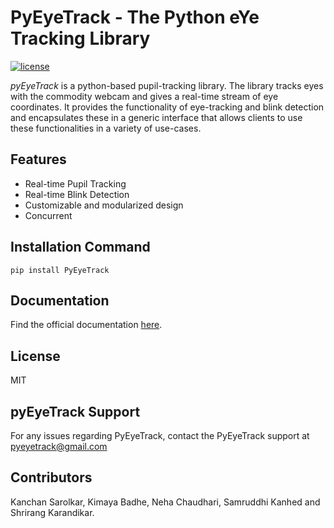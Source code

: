 # PyEyeTrack - The Python eYe Tracking Library

[![license](https://img.shields.io/github/license/DAVFoundation/captain-n3m0.svg?style=flat-square)](https://github.com/algoasylum/pyEyeTrack/blob/master/LICENSE)

*pyEyeTrack* is a python-based pupil-tracking library. The library tracks eyes with the commodity webcam and gives a real-time stream of eye coordinates.  It provides the functionality of eye-tracking and blink detection and encapsulates these in a generic interface that allows clients to use these functionalities in a variety of use-cases. 

## Features
* Real-time Pupil Tracking
* Real-time Blink Detection
* Customizable and modularized design
* Concurrent

## Installation Command
`pip install PyEyeTrack`
## Documentation
Find the official documentation [here](https://algoasylum.github.io/PyTrack/).

## License
MIT

## pyEyeTrack Support
For any issues regarding PyEyeTrack, contact the PyEyeTrack support at pyeyetrack@gmail.com

## Contributors
Kanchan Sarolkar, Kimaya Badhe, Neha Chaudhari, Samruddhi Kanhed and Shrirang Karandikar.
